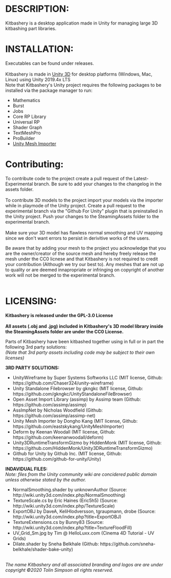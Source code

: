 <h1><b>DESCRIPTION:</b></h1>

Kitbashery is a desktop application made in Unity for managing large 3D kitbashing part libraries.
<br>
<h1><b>INSTALLATION:</b></h1>
Executables can be found under releases.
<br>
<br>
Kitbashery is made in <a href="https://unity.com/">Unity 3D</a> for desktop platforms (Windows, Mac, Linux) using Unity 2019.4x LTS
<br>
Note that Kitbashery's Unity project requires the following packages to be installed via the package manager to run:
<ul>
  <li>Mathematics</li>
  <li>Burst</li>
  <li>Jobs</li>
  <li>Core RP Library</li>
  <li>Universal RP</li>
  <li>Shader Graph</li>
  <li>TextMeshPro</li>
  <li>ProBuilder</li>
  <li><a href="https://github.com/eastskykang/UnityMeshImporter">Unity Mesh Importer</a></li>
</ul>

<h1><b>Contributing:</b></h1>
To contribute code to the project create a pull request of the Latest-Experimental branch. Be sure to add your changes to the changelog in the assets folder.
<br>
<br>
To contribute 3D models to the project import your models via the importer while in playmode of the Unity project. Create a pull request to the experimental branch via the "Github For Unity" plugin that is preinstalled in the Unity project. Push your changes to the SteamingAssets folder to the experimental branch.
<br>
<br>
Make sure your 3D model has flawless normal smoothing and UV mapping since we don't want errors to persist in derivitive works of the users.

Be aware that by adding your mesh to the project you acknowledge that you are the owner/creator of the source mesh and hereby freely release the mesh under the CC0 licnese and that Kitbashery is not required to credit your contribution (Although we try our best to). Any meshes that are not up to quality or are deemed innapropriate or infringing on copyright of another work will not be merged to the experimental branch.
<br>
<br>

<h1><b>LICENSING:</b></h1>

<b>Kitbashery is released under the GPL-3.0 License</b>
<br>
<br>
<b>All assets (.obj and .jpg) included in Kitbashery's 3D model library inside the SteamingAssets folder are under the CC0 License.</b>

Parts of Kitbashery have been kitbashed together using in full or in part the following 3rd party solutions:
<br>
<i>(Note that 3rd party assets including code may be subject to their own licenses)</i>

<b>3RD PARTY SOLUTIONS:</b>
<ul>
<li>UnityWireframe by Super Systems Softworks LLC (MIT license, Github: https://github.com/Chaser324/unity-wireframe)</li>
<li>Unity Standalone Filebrowser by gkngkc (MIT license, Github: https://github.com/gkngkc/UnityStandaloneFileBrowser)</li>
<li>Open Asset Import Library (assimp) by Assimp team (Github: https://github.com/assimp/assimp)</li>
<li>AssImpNet by Nicholas Woodfield (Github: https://github.com/assimp/assimp-net)</li>
<li>Unity Mesh Importer by Dongho Kang (MIT license, Github: https://github.com/eastskykang/UnityMeshImporter)</li>
<li>Deform by Keenan Woodall (MIT license, Github: https://github.com/keenanwoodall/deform)</li>
<li>Unity3DRuntimeTransformGizmo by HiddenMonk (MIT license, Github: https://github.com/HiddenMonk/Unity3DRuntimeTransformGizmo)</li>
<li>Github for Unity by Github Inc. (MIT license, Github: https://github.com/github-for-unity/Unity)</li>
  </ul>

<b>INDAVIDUAL FILES:</b>
<br>
<i>Note: files from the Unity community wiki are concidered public domain unless otherwise stated by the author.</i>

<ul>
<li>NormalSmoothing.shader by unknownAuthor (Source: http://wiki.unity3d.com/index.php/NormalSmoothing)</li>
<li>TextureScale.cs by Eric Haines (Eric5h5) (Source: http://wiki.unity3d.com/index.php/TextureScale)</li>
<li>ExportOBJ by DaveA, KeliHlodversson, tgraupmann, drobe (Source: http://wiki.unity3d.com/index.php?title=ExportOBJ)</li>
<li>TextureExtensions.cs by Bunny83 (Source: http://wiki.unity3d.com/index.php?title=TextureFloodFill)</li>
<li>UV_Grid_Sm.jpg by Tim @ HelloLuxx.com (Cinema 4D Tutorial - UV Grids)</li>
<li>Dilate.shader by Sneha Belkhale (Github: https://github.com/sneha-belkhale/shader-bake-unity)</li>
</ul>

<br>
<i>The name Kitbashery and all associated branding and logos are are under copyright ©2020 Tolin Simpson all rights reserved.</i>

